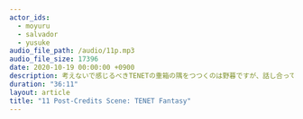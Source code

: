 ```yaml
---
actor_ids:
  - moyuru
  - salvador
  - yusuke
audio_file_path: /audio/11p.mp3
audio_file_size: 17396
date: 2020-10-19 00:00:00 +0900
description: 考えないで感じるべきTENETの重箱の隅をつつくのは野暮ですが、話し合ってみました。
duration: "36:11"
layout: article
title: "11 Post-Credits Scene: TENET Fantasy"
---
```

